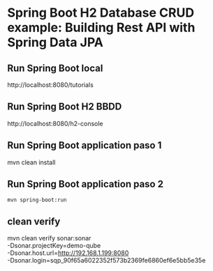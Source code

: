 # Spring Boot H2 Database CRUD example: Building Rest API with Spring Data JPA

## Run Spring Boot local

http://localhost:8080/tutorials

## Run Spring Boot H2 BBDD

http://localhost:8080/h2-console

## Run Spring Boot application paso 1

mvn clean install

## Run Spring Boot application paso 2
```
mvn spring-boot:run
```
## clean verify
mvn clean verify sonar:sonar \
    -Dsonar.projectKey=demo-qube \
    -Dsonar.host.url=http://192.168.1.199:8080 \
    -Dsonar.login=sqp_90f65a6022352f573b2369fe6860ef6e5bb5e35e
